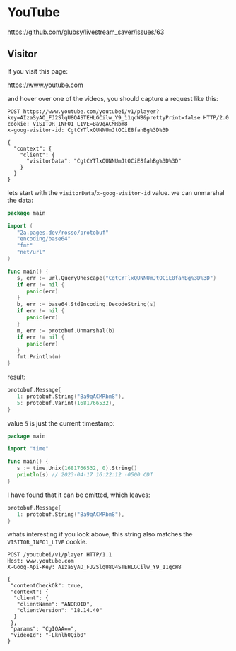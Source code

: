 # YouTube

<https://github.com/glubsy/livestream_saver/issues/63>

## Visitor

If you visit this page:

https://www.youtube.com

and hover over one of the videos, you should capture a request like this:

~~~
POST https://www.youtube.com/youtubei/v1/player?key=AIzaSyAO_FJ2SlqU8Q4STEHLGCilw_Y9_11qcW8&prettyPrint=false HTTP/2.0
cookie: VISITOR_INFO1_LIVE=Ba9qACMRbm8
x-goog-visitor-id: CgtCYTlxQUNNUmJtOCiE8fahBg%3D%3D

{
  "context": {
    "client": {
      "visitorData": "CgtCYTlxQUNNUmJtOCiE8fahBg%3D%3D"
    }
  }
}
~~~

lets start with the `visitorData`/`x-goog-visitor-id` value. we can unmarshal
the data:

~~~go
package main

import (
   "2a.pages.dev/rosso/protobuf"
   "encoding/base64"
   "fmt"
   "net/url"
)

func main() {
   s, err := url.QueryUnescape("CgtCYTlxQUNNUmJtOCiE8fahBg%3D%3D")
   if err != nil {
      panic(err)
   }
   b, err := base64.StdEncoding.DecodeString(s)
   if err != nil {
      panic(err)
   }
   m, err := protobuf.Unmarshal(b)
   if err != nil {
      panic(err)
   }
   fmt.Println(m)
}
~~~

result:

~~~go
protobuf.Message{
   1: protobuf.String("Ba9qACMRbm8"),
   5: protobuf.Varint(1681766532),
}
~~~

value `5` is just the current timestamp:

~~~go
package main

import "time"

func main() {
   s := time.Unix(1681766532, 0).String()
   println(s) // 2023-04-17 16:22:12 -0500 CDT
}
~~~

I have found that it can be omitted, which leaves:

~~~go
protobuf.Message{
   1: protobuf.String("Ba9qACMRbm8"),
}
~~~

whats interesting if you look above, this string also matches the
`VISITOR_INFO1_LIVE` cookie.

~~~
POST /youtubei/v1/player HTTP/1.1
Host: www.youtube.com
X-Goog-Api-Key: AIzaSyAO_FJ2SlqU8Q4STEHLGCilw_Y9_11qcW8

{
 "contentCheckOk": true,
 "context": {
  "client": {
   "clientName": "ANDROID",
   "clientVersion": "18.14.40"
  }
 },
 "params": "CgIQAA==",
 "videoId": "-Lknlh0Qib0"
}
~~~
